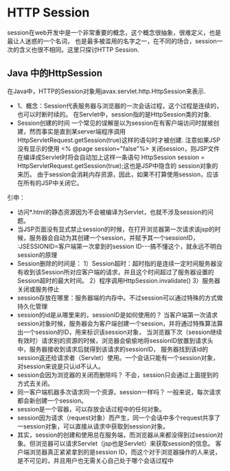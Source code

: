 # HTTP Session
session在web开发中是一个非常重要的概念，这个概念很抽象，很难定义，也是最让人迷惑的一个名词，
也是最多被滥用的名字之一，在不同的场合，session一次的含义也很不相同。这里只探讨HTTP Session.

## Java 中的HttpSession
在Java中，HTTP的Session对象用javax.servlet.http.HttpSession来表示.
- 1、概念：Session代表服务器与浏览器的一次会话过程，这个过程是连续的，也可以时断时续的。
在Servlet中，session指的是HttpSession类的对象.
- Session创建的时间
一个常见的误解是以为session在有客户端访问时就被创建，然而事实是直到某server端程序调用 HttpServletRequest.getSession(true)这样的语句时才被创建.
注意如果JSP没有显示的使用 <% @page session="false"%> 关闭session，则JSP文件在编译成Servlet时将会自动加上这样一条语句 HttpSession session = HttpServletRequest.getSession(true);这也是JSP中隐含的 session对象的来历。
由于session会消耗内存资源，因此，如果不打算使用session，应该在所有的JSP中关闭它。

引申：
- 访问*.html的静态资源因为不会被编译为Servlet，也就不涉及session的问题。
- 当JSP页面没有显式禁止session的时候，在打开浏览器第一次请求该jsp的时候，服务器会自动为其创建一个session，并赋予其一个sessionID，
:JSESSIONID=客户端第一次拿到的session ID---搞不懂这个，就永远不明白session的原理
- Session删除的时间是：
  1）Session超时：超时指的是连续一定时间服务器没有收到该Session所对应客户端的请求，并且这个时间超过了服务器设置的Session超时的最大时间。
  2）程序调用HttpSession.invalidate()
  3）服务器关闭或服务停止
- session存放在哪里：服务器端的内存中。不过session可以通过特殊的方式做持久化管理
- session的id是从哪里来的，sessionID是如何使用的？
当客户端第一次请求session对象时候，服务器会为客户端创建一个session，并将通过特殊算法算出一个session的ID，用来标识该session对象，
当浏览器下次（session继续有效时）请求别的资源的时候，浏览器会偷偷地将sessionID放置到请求头中，服务器接收到请求后就得到该请求的sessionID，
服务器找到该id的session返还给请求者（Servlet）使用。一个会话只能有一个session对象，对session来说是只认id不认人。
- session会因为浏览器的关闭而删除吗？
不会，session只会通过上面提到的方式去关闭。
- 同一客户端机器多次请求同一个资源，session一样吗？
一般来说，每次请求都会新创建一个session。
- session是一个容器，可以存放会话过程中的任何对象。
- session因为请求（request对象）而产生，同一个会话中多个request共享了一session对象，可以直接从请求中获取到session对象。
- 其实，session的创建和使用总在服务端，而浏览器从来都没得到过session对象。但浏览器可以请求Servlet（jsp也是Servlet）来获取session的信息。
客户端浏览器真正紧紧拿到的是session ID，而这个对于浏览器操作的人来说，是不可见的，并且用户也无需关心自己处于哪个会话过程中
